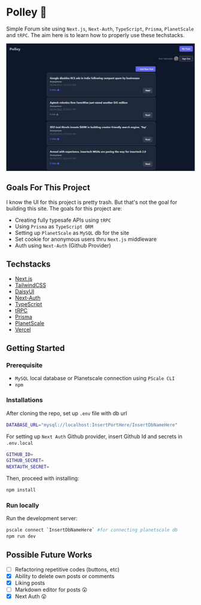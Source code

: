 # Polley :newspaper:

Simple Forum site using `Next.js`, `Next-Auth`, `TypeScript`, `Prisma`, `PlanetScale` and `tRPC`. The aim here is to learn how to properly use these techstacks.

![Polley Screen](./src/public/polley-screen.JPG)

## Goals For This Project

I know the UI for this project is pretty trash. But that's not the goal for building this site. The goals for this project are:

- Creating fully typesafe APIs using `tRPC`
- Using `Prisma` as `TypeScript ORM`
- Setting up `PlanetScale` as `MySQL` db for the site
- Set cookie for anonymous users thru `Next.js` middleware
- Auth using `Next-Auth` (Github Provider)

## Techstacks

- [Next.js](https://nextjs.org/)
- [TailwindCSS](https://tailwindcss.com/)
- [DaisyUI](https://daisyui.com/)
- [Next-Auth](https://next-auth.js.org/)
- [TypeScript](https://www.typescriptlang.org/)
- [tRPC](https://trpc.io/)
- [Prisma](https://www.prisma.io/)
- [PlanetScale](https://planetscale.com/)
- [Vercel](https://vercel.com/)

## Getting Started

### Prerequisite

- `MySQL` local database or Planetscale connection using `PScale CLI`
- `npm`

### Installations

After cloning the repo, set up `.env` file with db url

```bash
DATABASE_URL="mysql://localhost:InsertPortHere/InsertDbNameHere"
```

For setting up `Next Auth` Github provider, insert Github Id and secrets in `.env.local`

```bash
GITHUB_ID=
GITHUB_SECRET=
NEXTAUTH_SECRET=
```

Then, proceed with installing:

```bash
npm install
```

### Run locally

Run the development server:

```bash
pscale connect `InsertDbNameHere` #for connecting planetscale db
npm run dev
```

## Possible Future Works

- [ ] Refactoring repetitive codes (buttons, etc)
- [x] Ability to delete own posts or comments
- [x] Liking posts
- [ ] Markdown editor for posts :astonished:
- [x] Next Auth :astonished:
